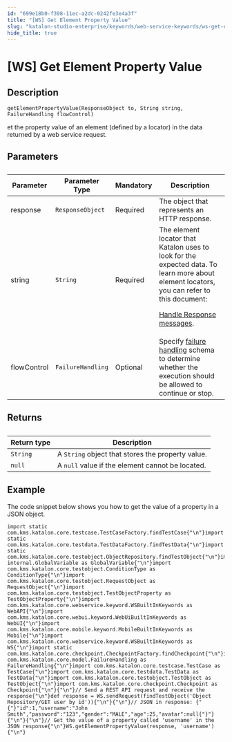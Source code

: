 ```yaml
---
id: "699e18b0-f398-11ec-a2dc-0242fe3e4a3f"
title: "[WS] Get Element Property Value"
slug: "katalon-studio-enterprise/keywords/web-service-keywords/ws-get-element-property-value"
hide_title: true
---
```


# <a id="concept-636" class="anchor_top_offset"/><a id="ariaid-title1" class="anchor_top_offset"/>[WS] Get Element Property Value


## Description

                        
<p xmlns="http://www.w3.org/1999/xhtml" className="p"><code className="ph codeph">getElementPropertyValue(ResponseObject to, String string, FailureHandling flowControl)</code></p> 
<p xmlns="http://www.w3.org/1999/xhtml" className="p">et the property value of an element (defined by a locator) in the data returned by a web service request.</p> 
        

## Parameters

                        
<table xmlns="http://www.w3.org/1999/xhtml" className="table"><caption /><colgroup><col /><col /><col /><col /></colgroup><thead className="thead"><tr className><th className="entry anchor_top_offset" id="concept-636__entry__1">Parameter</th><th className="entry anchor_top_offset" id="concept-636__entry__2">Parameter Type</th><th className="entry anchor_top_offset" id="concept-636__entry__3">Mandatory</th><th className="entry anchor_top_offset" id="concept-636__entry__4">Description</th></tr></thead><tbody className="tbody"><tr className><td className="entry" headers="concept-636__entry__1 concept-636__entry__2 concept-636__entry__3 concept-636__entry__4 ">response</td><td className="entry" headers="concept-636__entry__1 concept-636__entry__2 concept-636__entry__3 concept-636__entry__4 "><code className="ph codeph">ResponseObject</code></td><td className="entry" headers="concept-636__entry__1 concept-636__entry__2 concept-636__entry__3 concept-636__entry__4 ">Required</td><td className="entry" headers="concept-636__entry__1 concept-636__entry__2 concept-636__entry__3 concept-636__entry__4 ">The object that represents  an HTTP response.</td></tr><tr className><td className="entry" headers="concept-636__entry__1 concept-636__entry__2 concept-636__entry__3 concept-636__entry__4 ">string</td><td className="entry" headers="concept-636__entry__1 concept-636__entry__2 concept-636__entry__3 concept-636__entry__4 "><code className="ph codeph">String</code></td><td className="entry" headers="concept-636__entry__1 concept-636__entry__2 concept-636__entry__3 concept-636__entry__4 ">Required</td><td className="entry" headers="concept-636__entry__1 concept-636__entry__2 concept-636__entry__3 concept-636__entry__4 ">The element locator that Katalon uses to look for the expected data. To learn more about element locators, you can refer to this document: <p className="p"><a className="xref" href="/docs/katalon-studio-enterprise/test-design/web-services-test-design/handle-response-messages">Handle Response messages</a>.</p></td></tr><tr className><td className="entry" headers="concept-636__entry__1 concept-636__entry__2 concept-636__entry__3 concept-636__entry__4 ">flowControl</td><td className="entry" headers="concept-636__entry__1 concept-636__entry__2 concept-636__entry__3 concept-636__entry__4 "><code className="ph codeph">FailureHandling</code></td><td className="entry" headers="concept-636__entry__1 concept-636__entry__2 concept-636__entry__3 concept-636__entry__4 ">Optional</td><td className="entry" headers="concept-636__entry__1 concept-636__entry__2 concept-636__entry__3 concept-636__entry__4 ">Specify <a className="xref" href="/docs/katalon-studio-enterprise/error-management/test-maintenance/failure-handling">failure handling</a> schema to determine whether the execution should be allowed to continue or stop.</td></tr></tbody></table> 
        

## Returns

<div xmlns="http://www.w3.org/1999/xhtml" className="p"><table className="table"><caption /><colgroup><col style={{width: '50%'}} /><col style={{width: '50%'}} /></colgroup><thead className="thead"><tr className><th className="entry anchor_top_offset" id="concept-636__entry__17">Return type</th><th className="entry anchor_top_offset" id="concept-636__entry__18">Description</th></tr></thead><tbody className="tbody"><tr className><td className="entry" headers="concept-636__entry__17 concept-636__entry__18 "><code className="ph codeph">String</code></td><td className="entry" headers="concept-636__entry__17 concept-636__entry__18 ">A <code className="ph codeph">String</code> object that stores the property value.</td></tr><tr className><td className="entry" headers="concept-636__entry__17 concept-636__entry__18 "><code className="ph codeph">null</code></td><td className="entry" headers="concept-636__entry__17 concept-636__entry__18 ">A <code className="ph codeph">null</code> value if the element cannot be located.</td></tr></tbody></table> </div>

## Example

<p xmlns="http://www.w3.org/1999/xhtml" className="p">The code snippet below shows you how to get the value of a  property in a JSON object.</p> 
<div xmlns="http://www.w3.org/1999/xhtml" className="p"><pre className="pre codeblock"><code>import static com.kms.katalon.core.testcase.TestCaseFactory.findTestCase{"\n"}import static com.kms.katalon.core.testdata.TestDataFactory.findTestData{"\n"}import static com.kms.katalon.core.testobject.ObjectRepository.findTestObject{"\n"}import internal.GlobalVariable as GlobalVariable{"\n"}import com.kms.katalon.core.testobject.ConditionType as ConditionType{"\n"}import com.kms.katalon.core.testobject.RequestObject as RequestObject{"\n"}import com.kms.katalon.core.testobject.TestObjectProperty as TestObjectProperty{"\n"}import com.kms.katalon.core.webservice.keyword.WSBuiltInKeywords as WebAPI{"\n"}import com.kms.katalon.core.webui.keyword.WebUiBuiltInKeywords as WebUI{"\n"}import com.kms.katalon.core.mobile.keyword.MobileBuiltInKeywords as Mobile{"\n"}import com.kms.katalon.core.webservice.keyword.WSBuiltInKeywords as WS{"\n"}import static com.kms.katalon.core.checkpoint.CheckpointFactory.findCheckpoint{"\n"}import com.kms.katalon.core.model.FailureHandling as FailureHandling{"\n"}import com.kms.katalon.core.testcase.TestCase as TestCase{"\n"}import com.kms.katalon.core.testdata.TestData as TestData{"\n"}import com.kms.katalon.core.testobject.TestObject as TestObject{"\n"}import com.kms.katalon.core.checkpoint.Checkpoint as Checkpoint{"\n"}{"\n"}// Send a REST API request and receive the response{"\n"}def response = WS.sendRequest(findTestObject('Object Repository/GET user by id')){"\n"}{"\n"}// JSON in response: {"{"}"id":1,"username":"John Smith","password":"123","gender":"MALE","age":25,"avatar":null{"}"}{"\n"}{"\n"}// Get the value of a property called 'username' in the JSON response{"\n"}WS.getElementPropertyValue(response, 'username'){"\n"}</code></pre></div>
